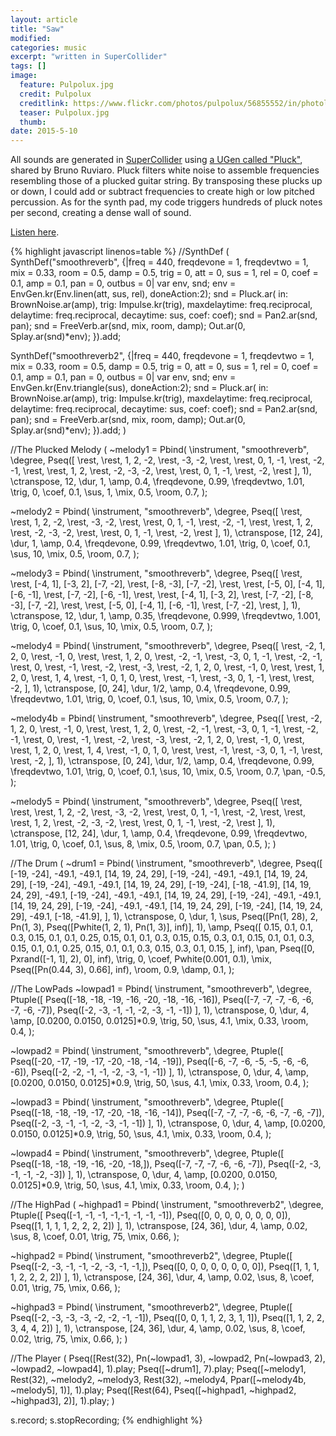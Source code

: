 ```yaml
---
layout: article
title: "Saw"
modified:
categories: music
excerpt: "written in SuperCollider"
tags: []
image:
  feature: Pulpolux.jpg
  credit: Pulpolux
  creditlink: https://www.flickr.com/photos/pulpolux/56855552/in/photolist-62pb9-5tEfo8-tZM6L-2Yr4k3-6jy6FD-a9FJeJ-8wLpGe-dtD8cQ-4P3s8-nfAobP-8ks5FG-8oPmhE-9PPWMi-fi8AuH-kJrs1Z-724bEB-dPkaon-4WEiWp-8JH9Qx-4V7NKn-7TRcLo-58BRQc-oPBK82-NHjdh-qU4FDA-5BR7Zm-oAAWWn-dsF4yY-aVPUGi-7fJ3Ce-i9Q9D-bYxjsf-bRVGtz-bRWi2H-4cyrxK-mhaDLa-gKhDX6-gLiR9Z-d5USBC-eWjzZz-svMdMJ-f7GDX1-7TXiH5-fL4DWb-9QWhAQ-9QTqzD-qjASnJ-6WVShD-aUp7nF-fJBJfx
  teaser: Pulpolux.jpg
  thumb:
date: 2015-5-10
---
```

All sounds are generated in [SuperCollider](http://supercollider.github.io/) using [a UGen called "Pluck"](https://github.com/brunoruviaro/SynthDefs-for-Patterns/blob/master/all.scd), shared by Bruno Ruviaro.  Pluck filters white noise to assemble frequencies resembling those of a plucked guitar string.  By transposing these plucks up or down, I could add or subtract frequencies to create high or low pitched percussion.  As for the synth pad, my code triggers hundreds of pluck notes per second, creating a dense wall of sound.

[Listen here](https://soundcloud.com/capybarrage-reilly/some-hundred-ducks-compose-a).

{% highlight javascript linenos=table %}
//SynthDef
(
SynthDef("smoothreverb", {|freq = 440, freqdevone = 1, freqdevtwo = 1, mix = 0.33, room = 0.5, damp = 0.5, trig = 0, att = 0, sus = 1, rel = 0, coef = 0.1, amp = 0.1, pan = 0, outbus = 0|
	var env, snd;
	env = EnvGen.kr(Env.linen(att, sus, rel), doneAction:2);
	snd = Pluck.ar(
		in: BrownNoise.ar(amp),
		trig: Impulse.kr(trig),
		maxdelaytime: freq.reciprocal,
		delaytime: freq.reciprocal,
		decaytime: sus,
		coef: coef);
	snd = Pan2.ar(snd, pan);
	snd = FreeVerb.ar(snd, mix, room, damp);
	Out.ar(0, Splay.ar(snd)*env);
}).add;

SynthDef("smoothreverb2", {|freq = 440, freqdevone = 1, freqdevtwo = 1, mix = 0.33, room = 0.5, damp = 0.5, trig = 0, att = 0, sus = 1, rel = 0, coef = 0.1, amp = 0.1, pan = 0, outbus = 0|
	var env, snd;
	env = EnvGen.kr(Env.triangle(sus), doneAction:2);
	snd = Pluck.ar(
		in: BrownNoise.ar(amp),
		trig: Impulse.kr(trig),
		maxdelaytime: freq.reciprocal,
		delaytime: freq.reciprocal,
		decaytime: sus,
		coef: coef);
	snd = Pan2.ar(snd, pan);
	snd = FreeVerb.ar(snd, mix, room, damp);
	Out.ar(0, Splay.ar(snd)*env);
}).add;
)

//The Plucked Melody
(
~melody1 = Pbind(
	\instrument, "smoothreverb",
	\degree, Pseq([
			\rest, \rest, 1, 2, -2, \rest, -3, -2,
			\rest, \rest, 0, 1, -1, \rest, -2, -1,
			\rest, \rest, 1, 2, \rest, -2, -3, -2,
			\rest, \rest, 0, 1, -1, \rest, -2, \rest
	], 1),
	\ctranspose, 12,
	\dur, 1,
	\amp, 0.4,
	\freqdevone, 0.99,
	\freqdevtwo, 1.01,
	\trig, 0,
	\coef, 0.1,
	\sus, 1,
	\mix, 0.5,
	\room, 0.7,
);

~melody2 = Pbind(
	\instrument, "smoothreverb",
	\degree, Pseq([
			\rest, \rest, 1, 2, -2, \rest, -3, -2,
			\rest, \rest, 0, 1, -1, \rest, -2, -1,
			\rest, \rest, 1, 2, \rest, -2, -3, -2,
			\rest, \rest, 0, 1, -1, \rest, -2, \rest
	], 1),
	\ctranspose, [12, 24],
	\dur, 1,
	\amp, 0.4,
	\freqdevone, 0.99,
	\freqdevtwo, 1.01,
	\trig, 0,
	\coef, 0.1,
	\sus, 10,
	\mix, 0.5,
	\room, 0.7,
);

~melody3 = Pbind(
	\instrument, "smoothreverb",
	\degree, Pseq([
			\rest, \rest, [-4, 1], [-3, 2], [-7, -2], \rest, [-8, -3], [-7, -2],
			\rest, \rest, [-5, 0], [-4, 1], [-6, -1], \rest, [-7, -2], [-6, -1],
			\rest, \rest, [-4, 1], [-3, 2], \rest, [-7, -2], [-8, -3], [-7, -2],
			\rest, \rest, [-5, 0], [-4, 1], [-6, -1], \rest, [-7, -2], \rest,
	], 1),
	\ctranspose, 12,
	\dur, 1,
	\amp, 0.35,
	\freqdevone, 0.999,
	\freqdevtwo, 1.001,
	\trig, 0,
	\coef, 0.1,
	\sus, 10,
	\mix, 0.5,
	\room, 0.7,
);

~melody4 = Pbind(
	\instrument, "smoothreverb",
	\degree, Pseq([
		\rest, -2, 1, 2, 0, \rest, -1, 0,
		\rest, \rest, 1, 2, 0, \rest, -2, -1,
		\rest, -3, 0, 1, -1, \rest, -2, -1,
		\rest, 0, \rest, -1, \rest, -2, \rest, -3,
		\rest, -2, 1, 2, 0, \rest, -1, 0,
		\rest, \rest, 1, 2, 0, \rest, 1, 4,
		\rest, -1, 0, 1, 0, \rest, \rest, -1,
		\rest, -3, 0, 1, -1, \rest, \rest, -2,
	], 1),
	\ctranspose, [0, 24],
	\dur, 1/2,
	\amp, 0.4,
	\freqdevone, 0.99,
	\freqdevtwo, 1.01,
	\trig, 0,
	\coef, 0.1,
	\sus, 10,
	\mix, 0.5,
	\room, 0.7,
);

~melody4b = Pbind(
	\instrument, "smoothreverb",
	\degree, Pseq([
		\rest, -2, 1, 2, 0, \rest, -1, 0,
		\rest, \rest, 1, 2, 0, \rest, -2, -1,
		\rest, -3, 0, 1, -1, \rest, -2, -1,
		\rest, 0, \rest, -1, \rest, -2, \rest, -3,
		\rest, -2, 1, 2, 0, \rest, -1, 0,
		\rest, \rest, 1, 2, 0, \rest, 1, 4,
		\rest, -1, 0, 1, 0, \rest, \rest, -1,
		\rest, -3, 0, 1, -1, \rest, \rest, -2,
	], 1),
	\ctranspose, [0, 24],
	\dur, 1/2,
	\amp, 0.4,
	\freqdevone, 0.99,
	\freqdevtwo, 1.01,
	\trig, 0,
	\coef, 0.1,
	\sus, 10,
	\mix, 0.5,
	\room, 0.7,
	\pan, -0.5,
);

~melody5 = Pbind(
	\instrument, "smoothreverb",
	\degree, Pseq([
		\rest, \rest, \rest, 1, 2, -2, \rest, -3, -2,
		\rest, \rest, 0, 1, -1, \rest, -2, \rest,
		\rest, \rest, 1, 2, \rest, -2, -3, -2,
		\rest, \rest, 0, 1, -1, \rest, -2, \rest
	], 1),
	\ctranspose, [12, 24],
	\dur, 1,
	\amp, 0.4,
	\freqdevone, 0.99,
	\freqdevtwo, 1.01,
	\trig, 0,
	\coef, 0.1,
	\sus, 8,
	\mix, 0.5,
	\room, 0.7,
	\pan, 0.5,
);
)

//The Drum
(
~drum1 = Pbind(
	\instrument, "smoothreverb",
	\degree, Pseq([
		[-19, -24], -49.1, -49.1, [14, 19, 24, 29],
		[-19, -24], -49.1, -49.1, [14, 19, 24, 29],
		[-19, -24], -49.1, -49.1, [14, 19, 24, 29],
		[-19, -24], [-18, -41.9], [14, 19, 24, 29], -49.1,
		[-19, -24], -49.1, -49.1, [14, 19, 24, 29],
		[-19, -24], -49.1, -49.1, [14, 19, 24, 29],
		[-19, -24], -49.1, -49.1, [14, 19, 24, 29],
		[-19, -24], [14, 19, 24, 29], -49.1, [-18, -41.9],
	], 1),
	\ctranspose, 0,
	\dur, 1,
	\sus, Pseq([Pn(1, 28), 2, Pn(1, 3), Pseq([Pwhite(1, 2, 1), Pn(1, 3)], inf)], 1),
	\amp, Pseq([
		0.15, 0.1, 0.1, 0.3,
		0.15, 0.1, 0.1, 0.25,
		0.15, 0.1, 0.1, 0.3,
		0.15, 0.15, 0.3, 0.1,
		0.15, 0.1, 0.1, 0.3,
		0.15, 0.1, 0.1, 0.25,
		0.15, 0.1, 0.1, 0.3,
		0.15, 0.3, 0.1, 0.15,
	], inf),
	\pan, Pseq([0, Pxrand([-1, 1], 2), 0], inf),
	\trig, 0,
	\coef, Pwhite(0.001, 0.1),
	\mix, Pseq([Pn(0.44, 3), 0.66], inf),
	\room, 0.9,
	\damp, 0.1,
);

//The LowPads
~lowpad1 = Pbind(
	\instrument, "smoothreverb",
	\degree, Ptuple([
		Pseq([-18, -18, -19, -16, -20, -18, -16, -16]),
		Pseq([-7, -7, -7, -6, -6, -7, -6, -7]),
		Pseq([-2, -3, -1, -1, -2, -3, -1, -1])
	], 1),
	\ctranspose, 0,
	\dur, 4,
	\amp, [0.0200, 0.0150, 0.0125]*0.9,
	\trig, 50,
	\sus, 4.1,
	\mix, 0.33,
	\room, 0.4,
);

~lowpad2 = Pbind(
	\instrument, "smoothreverb",
	\degree, Ptuple([
		Pseq([-20, -17, -19, -17, -20, -18, -14, -19]),
		Pseq([-6, -7, -6, -5, -5, -6, -6, -6]),
		Pseq([-2, -2, -1, -1, -2, -3, -1, -1])
	], 1),
	\ctranspose, 0,
	\dur, 4,
	\amp, [0.0200, 0.0150, 0.0125]*0.9,
	\trig, 50,
	\sus, 4.1,
	\mix, 0.33,
	\room, 0.4,
);

~lowpad3 = Pbind(
	\instrument, "smoothreverb",
	\degree, Ptuple([
		Pseq([-18, -18, -19, -17, -20, -18, -16, -14]),
		Pseq([-7, -7, -7, -6, -6, -7, -6, -7]),
		Pseq([-2, -3, -1, -1, -2, -3, -1, -1])
	], 1),
	\ctranspose, 0,
	\dur, 4,
	\amp, [0.0200, 0.0150, 0.0125]*0.9,
	\trig, 50,
	\sus, 4.1,
	\mix, 0.33,
	\room, 0.4,
);

~lowpad4 = Pbind(
	\instrument, "smoothreverb",
	\degree, Ptuple([
		Pseq([-18, -18, -19, -16, -20, -18,]),
		Pseq([-7, -7, -7, -6, -6, -7]),
		Pseq([-2, -3, -1, -1, -2, -3])
	], 1),
	\ctranspose, 0,
	\dur, 4,
	\amp, [0.0200, 0.0150, 0.0125]*0.9,
	\trig, 50,
	\sus, 4.1,
	\mix, 0.33,
	\room, 0.4,
);
)

//The HighPad
(
~highpad1 = Pbind(
	\instrument, "smoothreverb2",
	\degree, Ptuple([
		Pseq([-1, -1, -1, -1,-1, -1, -1, -1]),
		Pseq([0, 0, 0, 0, 0, 0, 0, 0]),
		Pseq([1, 1, 1, 1, 2, 2, 2, 2])
	], 1),
	\ctranspose, [24, 36],
	\dur, 4,
	\amp, 0.02,
	\sus, 8,
	\coef, 0.01,
	\trig, 75,
	\mix, 0.66,
);

~highpad2 = Pbind(
	\instrument, "smoothreverb2",
	\degree, Ptuple([
		Pseq([-2, -3, -1, -1, -2, -3, -1, -1,]),
		Pseq([0, 0, 0, 0, 0, 0, 0, 0]),
		Pseq([1, 1, 1, 1, 2, 2, 2, 2])
	], 1),
	\ctranspose, [24, 36],
	\dur, 4,
	\amp, 0.02,
	\sus, 8,
	\coef, 0.01,
	\trig, 75,
	\mix, 0.66,
);

~highpad3 = Pbind(
	\instrument, "smoothreverb2",
	\degree, Ptuple([
		Pseq([-2, -3, -3, -3, -2, -2, -1, -1]),
		Pseq([0, 0, 1, 1, 2, 3, 1, 1]),
		Pseq([1, 1, 2, 2, 3, 4, 4, 2])
	], 1),
	\ctranspose, [24, 36],
	\dur, 4,
	\amp, 0.02,
	\sus, 8,
	\coef, 0.02,
	\trig, 75,
	\mix, 0.66,
);
)

//The Player
(
Pseq([Rest(32), Pn(~lowpad1, 3), ~lowpad2, Pn(~lowpad3, 2), ~lowpad2, ~lowpad4], 1).play;
Pseq([~drum1], 7).play;
Pseq([~melody1, Rest(32), ~melody2, ~melody3, Rest(32), ~melody4, Ppar([~melody4b, ~melody5], 1)], 1).play;
Pseq([Rest(64), Pseq([~highpad1, ~highpad2, ~highpad3], 2)], 1).play;
)


s.record;
s.stopRecording;
{% endhighlight %}
